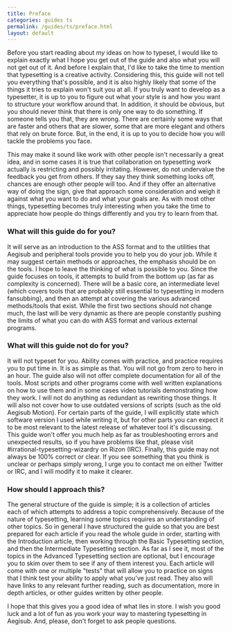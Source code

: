 ```yaml
---
title: Preface
categories: guides ts
permalink: /guides/ts/preface.html
layout: default
---
```


Before you start reading about *my* ideas on how to typeset, I would like to explain exactly what I hope you get out of the guide and also what you will not get out of it. And before I explain that, I'd like to take the time to mention that typesetting is a creative activity. Considering this, this guide will not tell you everything that's possible, and it is also highly likely that some of the things it tries to explain won't suit you at all. If you truly want to develop as a typesetter, it is up to you to figure out what your style is and how you want to structure your workflow around that. In addition, it should be obvious, but you should never think that there is only one way to do something. If someone tells you that, they are wrong. There are certainly some ways that are faster and others that are slower, some that are more elegant and others that rely on brute force. But, in the end, it is up to you to decide how you will tackle the problems you face.

This may make it sound like work with other people isn't necessarily a great idea, and in some cases it is true that collaboration on typesetting work actually is restricting and possibly irritating. However, do not undervalue the feedback you get from others. If they say they think something looks off, chances are enough other people will too. And if they offer an alternative way of doing the sign, give that approach some consideration and weigh it against what you want to do and what your goals are. As with most other things, typesetting becomes truly interesting when you take the time to appreciate how people do things differently and you try to learn from that.

### What will this guide do for you? 

It will serve as an introduction to the ASS format and to the utilities that Aegisub and peripheral tools provide you to help you do your job. While it may suggest certain methods or approaches, the emphasis should be on the tools. I hope to leave the thinking of what is possible to you. Since the guide focuses on tools, it attempts to build from the bottom up (as far as complexity is concerned). There will be a basic core, an intermediate level (which covers tools that are probably still essential to typesetting in modern fansubbing), and then an attempt at covering the various advanced methods/tools that exist. While the first two sections should not change much, the last will be very dynamic as there are people constantly pushing the limits of what you can do with ASS format and various external programs.

### What will this guide not do for you? 

It will not typeset for you. Ability comes with practice, and practice requires you to put time in. It is as simple as that. You will not go from zero to hero in an hour. The guide also will not offer complete documentation for all of the tools. Most scripts and other programs come with well written explanations on how to use them and in some cases video tutorials demonstrating how they work. I will not do anything as redundant as rewriting those things. It will also not cover how to use outdated versions of scripts (such as the old Aegisub Motion). For certain parts of the guide, I will explicitly state which software version I used while writing it, but for other parts you can expect it to be most relevant to the latest release of whatever tool it's discussing. This guide won't offer you much help as far as troubleshooting errors and unexpected results, so if you have problems like that, please visit #irrational-typesetting-wizardry on Rizon (IRC). Finally, this guide may not always be 100% correct or clear. If you see something that you think is unclear or perhaps simply wrong, I urge you to contact me on either Twitter or IRC, and I will modify it to make it clearer.

### How should I approach this?

The general structure of the guide is simple; it is a collection of articles each of which attempts to address a topic comprehensively. Because of the nature of typesetting, learning some topics requires an understanding of other topics. So in general I have structured the guide so that you are best prepared for each article if you read the whole guide in order, starting with the Introduction article, then working through the Basic Typesetting section, and then the Intermediate Typesetting section. As far as I see it, most of the topics in the Advanced Typesetting section are optional, but I encourage you to skim over them to see if any of them interest you. Each article will come with one or multiple "tests" that will allow you to practice on signs that I think test your ability to apply what you've just read. They also will have links to any relevant further reading, such as documentation, more in depth articles, or other guides written by other people.

I hope that this gives you a good idea of what lies in store. I wish you good luck and a lot of fun as you work your way to mastering typesetting in Aegisub. And, please, don't forget to ask people questions.
